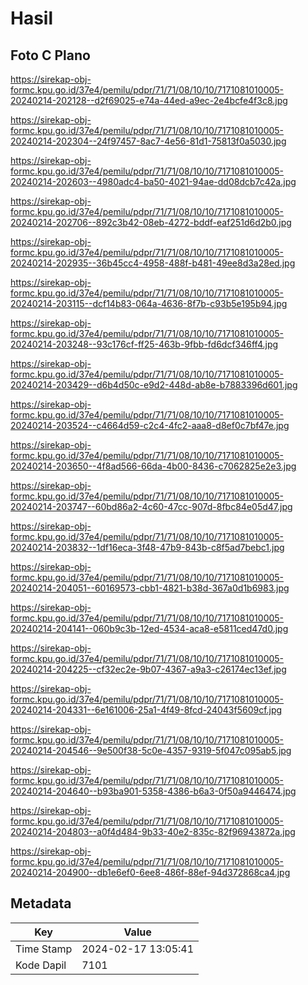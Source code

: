 # Hasil

## Foto C Plano

https://sirekap-obj-formc.kpu.go.id/37e4/pemilu/pdpr/71/71/08/10/10/7171081010005-20240214-202128--d2f69025-e74a-44ed-a9ec-2e4bcfe4f3c8.jpg

https://sirekap-obj-formc.kpu.go.id/37e4/pemilu/pdpr/71/71/08/10/10/7171081010005-20240214-202304--24f97457-8ac7-4e56-81d1-75813f0a5030.jpg

https://sirekap-obj-formc.kpu.go.id/37e4/pemilu/pdpr/71/71/08/10/10/7171081010005-20240214-202603--4980adc4-ba50-4021-94ae-dd08dcb7c42a.jpg

https://sirekap-obj-formc.kpu.go.id/37e4/pemilu/pdpr/71/71/08/10/10/7171081010005-20240214-202706--892c3b42-08eb-4272-bddf-eaf251d6d2b0.jpg

https://sirekap-obj-formc.kpu.go.id/37e4/pemilu/pdpr/71/71/08/10/10/7171081010005-20240214-202935--36b45cc4-4958-488f-b481-49ee8d3a28ed.jpg

https://sirekap-obj-formc.kpu.go.id/37e4/pemilu/pdpr/71/71/08/10/10/7171081010005-20240214-203115--dcf14b83-064a-4636-8f7b-c93b5e195b94.jpg

https://sirekap-obj-formc.kpu.go.id/37e4/pemilu/pdpr/71/71/08/10/10/7171081010005-20240214-203248--93c176cf-ff25-463b-9fbb-fd6dcf346ff4.jpg

https://sirekap-obj-formc.kpu.go.id/37e4/pemilu/pdpr/71/71/08/10/10/7171081010005-20240214-203429--d6b4d50c-e9d2-448d-ab8e-b7883396d601.jpg

https://sirekap-obj-formc.kpu.go.id/37e4/pemilu/pdpr/71/71/08/10/10/7171081010005-20240214-203524--c4664d59-c2c4-4fc2-aaa8-d8ef0c7bf47e.jpg

https://sirekap-obj-formc.kpu.go.id/37e4/pemilu/pdpr/71/71/08/10/10/7171081010005-20240214-203650--4f8ad566-66da-4b00-8436-c7062825e2e3.jpg

https://sirekap-obj-formc.kpu.go.id/37e4/pemilu/pdpr/71/71/08/10/10/7171081010005-20240214-203747--60bd86a2-4c60-47cc-907d-8fbc84e05d47.jpg

https://sirekap-obj-formc.kpu.go.id/37e4/pemilu/pdpr/71/71/08/10/10/7171081010005-20240214-203832--1df16eca-3f48-47b9-843b-c8f5ad7bebc1.jpg

https://sirekap-obj-formc.kpu.go.id/37e4/pemilu/pdpr/71/71/08/10/10/7171081010005-20240214-204051--60169573-cbb1-4821-b38d-367a0d1b6983.jpg

https://sirekap-obj-formc.kpu.go.id/37e4/pemilu/pdpr/71/71/08/10/10/7171081010005-20240214-204141--060b9c3b-12ed-4534-aca8-e5811ced47d0.jpg

https://sirekap-obj-formc.kpu.go.id/37e4/pemilu/pdpr/71/71/08/10/10/7171081010005-20240214-204225--cf32ec2e-9b07-4367-a9a3-c26174ec13ef.jpg

https://sirekap-obj-formc.kpu.go.id/37e4/pemilu/pdpr/71/71/08/10/10/7171081010005-20240214-204331--6e161006-25a1-4f49-8fcd-24043f5609cf.jpg

https://sirekap-obj-formc.kpu.go.id/37e4/pemilu/pdpr/71/71/08/10/10/7171081010005-20240214-204546--9e500f38-5c0e-4357-9319-5f047c095ab5.jpg

https://sirekap-obj-formc.kpu.go.id/37e4/pemilu/pdpr/71/71/08/10/10/7171081010005-20240214-204640--b93ba901-5358-4386-b6a3-0f50a9446474.jpg

https://sirekap-obj-formc.kpu.go.id/37e4/pemilu/pdpr/71/71/08/10/10/7171081010005-20240214-204803--a0f4d484-9b33-40e2-835c-82f96943872a.jpg

https://sirekap-obj-formc.kpu.go.id/37e4/pemilu/pdpr/71/71/08/10/10/7171081010005-20240214-204900--db1e6ef0-6ee8-486f-88ef-94d372868ca4.jpg


## Metadata

| Key        | Value               |
| ---------- | ------------------- |
| Time Stamp | 2024-02-17 13:05:41 |
| Kode Dapil | 7101                |



